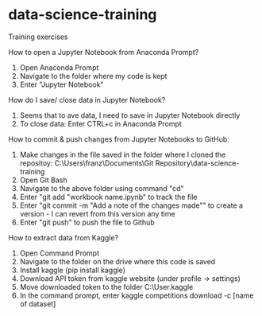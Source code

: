 # data-science-training
Training exercises

How to open a Jupyter Notebook from Anaconda Prompt?
1. Open Anaconda Prompt
2. Navigate to the folder where my code is kept
3. Enter "Jupyter Notebook"

How do I save/ close data in Jupyter Notebook?
1. Seems that to ave data, I need to save in Jupyter Notebook directly
2. To close data: Enter CTRL+c in Anaconda Prompt

How to commit & push changes from Jupyter Notebooks to GitHub:
  1. Make changes in the file saved in the folder where I cloned the repositoy: C:\Users\franz\Documents\Git Repository\data-science-training
  2. Open Git Bash
  3. Navigate to the above folder using command "cd"
  4. Enter "git add "workbook name.ipynb" to track the file
  5. Enter "git commit -m "Add a note of the changes made"" to create a version - I can revert from this version any time
  6. Enter "git push" to push the file to Github


How to extract data from Kaggle?
1. Open Command Prompt
2. Navigate to the folder on the drive where this code is saved
3. Install kaggle (pip install kaggle)
4. Download API token from kaggle website (under profile -> settings)
5. Move downloaded token to the folder C:\User.kaggle
6. In the command prompt, enter kaggle competitions download -c [name of dataset]
